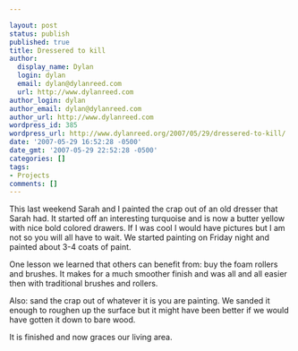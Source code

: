 ```yaml
---

layout: post
status: publish
published: true
title: Dressered to kill
author:
  display_name: Dylan
  login: dylan
  email: dylan@dylanreed.com
  url: http://www.dylanreed.com
author_login: dylan
author_email: dylan@dylanreed.com
author_url: http://www.dylanreed.com
wordpress_id: 385
wordpress_url: http://www.dylanreed.org/2007/05/29/dressered-to-kill/
date: '2007-05-29 16:52:28 -0500'
date_gmt: '2007-05-29 22:52:28 -0500'
categories: []
tags:
- Projects
comments: []
---
```


This last weekend Sarah and I painted the crap out of an old dresser that Sarah had. It started off an interesting turquoise and is now a butter yellow with nice bold colored drawers. If I was cool I would have pictures but I am not so you will all have to wait. We started painting on Friday night and painted about 3-4 coats of paint. 

One lesson we learned that others can benefit from: buy the foam rollers and brushes. It makes for a much smoother finish and was all and all easier then with traditional brushes and rollers.

Also: sand the crap out of whatever it is you are painting. We sanded it enough to roughen up the surface but it might have been better if we would have gotten it down to bare wood.

It is finished and now graces our living area.
